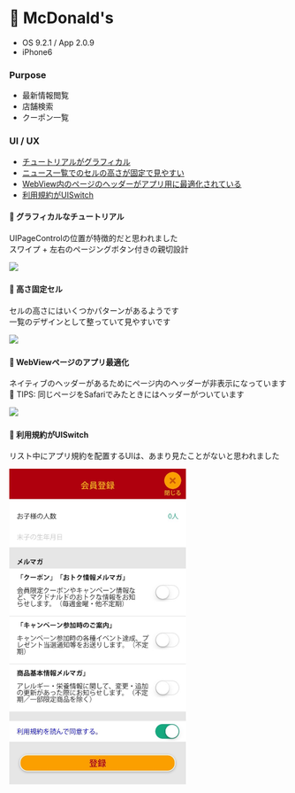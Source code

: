 # :fries: McDonald's

* OS 9.2.1 / App 2.0.9
* iPhone6

### Purpose
* 最新情報閲覧
* 店舗検索   
* クーポン一覧

### UI / UX  
* [チュートリアルがグラフィカル](#mcd_tutorial)
* [ニュース一覧でのセルの高さが固定で見やすい](#mcd_cell)
* [WebView内のページのヘッダーがアプリ用に最適化されている](#mcd_web)
* [利用規約がUISwitch](#mcd_terms)

#### :triangular_flag_on_post: <a name="mcd_tutorial">グラフィカルなチュートリアル</a>
UIPageControlの位置が特徴的だと思われました  
スワイプ + 左右のページングボタン付きの親切設計

<img src="https://github.com/mafmoff/100Apps/blob/master/Resources/Images/mcd_tutorial.gif" width="320px">

#### :triangular_flag_on_post: <a name="mcd_cell">高さ固定セル</a>
セルの高さにはいくつかパターンがあるようです   
一覧のデザインとして整っていて見やすいです

<img src="https://github.com/mafmoff/100Apps/blob/master/Resources/Images/mcd_cell.gif" width="320px">

#### :triangular_flag_on_post: <a name="mcd_web">WebViewページのアプリ最適化</a>
ネイティブのヘッダーがあるためにページ内のヘッダーが非表示になっています   
:tada: TIPS: 同じページをSafariでみたときにはヘッダーがついています  

<img src="https://github.com/mafmoff/100Apps/blob/master/Resources/Images/mcd_web.gif" width="320px">

#### :triangular_flag_on_post: <a name="mcd_terms">利用規約がUISwitch</a>
リスト中にアプリ規約を配置するUIは、あまり見たことがないと思われました

<img src="https://github.com/mafmoff/100Apps/blob/master/Resources/Images/mcd_terms.jpg" width="320px">
